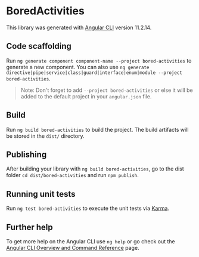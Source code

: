 # BoredActivities

This library was generated with [Angular CLI](https://github.com/angular/angular-cli) version 11.2.14.

## Code scaffolding

Run `ng generate component component-name --project bored-activities` to generate a new component. You can also use `ng generate directive|pipe|service|class|guard|interface|enum|module --project bored-activities`.
> Note: Don't forget to add `--project bored-activities` or else it will be added to the default project in your `angular.json` file. 

## Build

Run `ng build bored-activities` to build the project. The build artifacts will be stored in the `dist/` directory.

## Publishing

After building your library with `ng build bored-activities`, go to the dist folder `cd dist/bored-activities` and run `npm publish`.

## Running unit tests

Run `ng test bored-activities` to execute the unit tests via [Karma](https://karma-runner.github.io).

## Further help

To get more help on the Angular CLI use `ng help` or go check out the [Angular CLI Overview and Command Reference](https://angular.io/cli) page.
